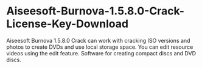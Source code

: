 # Aiseesoft-Burnova-1.5.8.0-Crack-License-Key-Download
Aiseesoft Burnova 1.5.8.0 Crack can work with cracking ISO versions and photos to create DVDs and use local storage space. You can edit resource videos using the edit feature. Software for creating compact discs and DVD discs.
